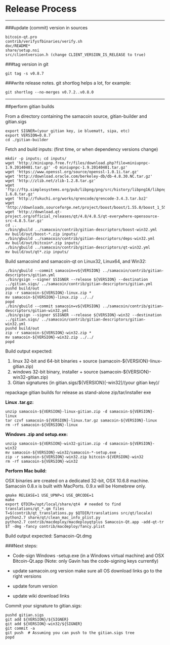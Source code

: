 Release Process
====================

* * *

###update (commit) version in sources


	bitcoin-qt.pro
	contrib/verifysfbinaries/verify.sh
	doc/README*
	share/setup.nsi
	src/clientversion.h (change CLIENT_VERSION_IS_RELEASE to true)

###tag version in git

	git tag -s v0.8.7

###write release notes. git shortlog helps a lot, for example:

	git shortlog --no-merges v0.7.2..v0.8.0

* * *

##perform gitian builds

 From a directory containing the samacoin source, gitian-builder and gitian.sigs
  
	export SIGNER=(your gitian key, ie bluematt, sipa, etc)
	export VERSION=0.8.7
	cd ./gitian-builder

 Fetch and build inputs: (first time, or when dependency versions change)

	mkdir -p inputs; cd inputs/
	wget 'http://miniupnp.free.fr/files/download.php?file=miniupnpc-1.9.20140401.tar.gz' -O miniupnpc-1.9.20140401.tar.gz'
	wget 'https://www.openssl.org/source/openssl-1.0.1i.tar.gz'
	wget 'http://download.oracle.com/berkeley-db/db-4.8.30.NC.tar.gz'
	wget 'http://zlib.net/zlib-1.2.8.tar.gz'
	wget 'ftp://ftp.simplesystems.org/pub/libpng/png/src/history/libpng16/libpng-1.6.8.tar.gz'
	wget 'http://fukuchi.org/works/qrencode/qrencode-3.4.3.tar.bz2'
	wget 'http://downloads.sourceforge.net/project/boost/boost/1.55.0/boost_1_55_0.tar.bz2'
	wget 'http://download.qt-project.org/official_releases/qt/4.8/4.8.5/qt-everywhere-opensource-src-4.8.5.tar.gz'
	cd ..
	./bin/gbuild ../samacoin/contrib/gitian-descriptors/boost-win32.yml
	mv build/out/boost-*.zip inputs/
	./bin/gbuild ../samacoin/contrib/gitian-descriptors/deps-win32.yml
	mv build/out/bitcoin*.zip inputs/
	./bin/gbuild ../samacoin/contrib/gitian-descriptors/qt-win32.yml
	mv build/out/qt*.zip inputs/

 Build samacoind and samacoin-qt on Linux32, Linux64, and Win32:
  
	./bin/gbuild --commit samacoin=v${VERSION} ../samacoin/contrib/gitian-descriptors/gitian.yml
	./bin/gsign --signer $SIGNER --release ${VERSION} --destination ../gitian.sigs/ ../samacoin/contrib/gitian-descriptors/gitian.yml
	pushd build/out
	zip -r samacoin-${VERSION}-linux.zip *
	mv samacoin-${VERSION}-linux.zip ../../
	popd
	./bin/gbuild --commit samacoin=v${VERSION} ../samacoin/contrib/gitian-descriptors/gitian-win32.yml
	./bin/gsign --signer $SIGNER --release ${VERSION}-win32 --destination ../gitian.sigs/ ../samacoin/contrib/gitian-descriptors/gitian-win32.yml
	pushd build/out
	zip -r samacoin-${VERSION}-win32.zip *
	mv samacoin-${VERSION}-win32.zip ../../
	popd

  Build output expected:

  1. linux 32-bit and 64-bit binaries + source (samacoin-${VERSION}-linux-gitian.zip)
  2. windows 32-bit binary, installer + source (samacoin-${VERSION}-win32-gitian.zip)
  3. Gitian signatures (in gitian.sigs/${VERSION}[-win32]/(your gitian key)/

repackage gitian builds for release as stand-alone zip/tar/installer exe

**Linux .tar.gz:**

	unzip samacoin-${VERSION}-linux-gitian.zip -d samacoin-${VERSION}-linux
	tar czvf samacoin-${VERSION}-linux.tar.gz samacoin-${VERSION}-linux
	rm -rf samacoin-${VERSION}-linux

**Windows .zip and setup.exe:**

	unzip samacoin-${VERSION}-win32-gitian.zip -d samacoin-${VERSION}-win32
	mv samacoin-${VERSION}-win32/samacoin-*-setup.exe .
	zip -r samacoin-${VERSION}-win32.zip bitcoin-${VERSION}-win32
	rm -rf samacoin-${VERSION}-win32

**Perform Mac build:**

  OSX binaries are created on a dedicated 32-bit, OSX 10.6.8 machine.
  Samacoin 0.8.x is built with MacPorts.  0.9.x will be Homebrew only.

	qmake RELEASE=1 USE_UPNP=1 USE_QRCODE=1
	make
	export QTDIR=/opt/local/share/qt4  # needed to find translations/qt_*.qm files
	T=$(contrib/qt_translations.py $QTDIR/translations src/qt/locale)
	python2.7 share/qt/clean_mac_info_plist.py
	python2.7 contrib/macdeploy/macdeployqtplus Samacoin-Qt.app -add-qt-tr $T -dmg -fancy contrib/macdeploy/fancy.plist

 Build output expected: Samacoin-Qt.dmg

###Next steps:

* Code-sign Windows -setup.exe (in a Windows virtual machine) and
  OSX Bitcoin-Qt.app (Note: only Gavin has the code-signing keys currently)

* update samacoin.org version
  make sure all OS download links go to the right versions

* update forum version

* update wiki download links

Commit your signature to gitian.sigs:

	pushd gitian.sigs
	git add ${VERSION}/${SIGNER}
	git add ${VERSION}-win32/${SIGNER}
	git commit -a
	git push  # Assuming you can push to the gitian.sigs tree
	popd

